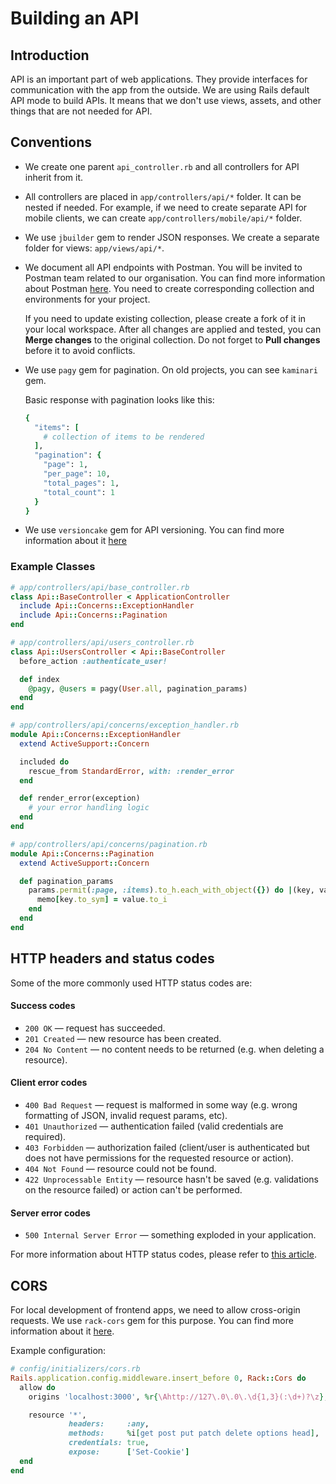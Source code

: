 # Building an API

## Introduction

API is an important part of web applications. They provide interfaces for communication with the app from the outside. We are using Rails default API mode to build APIs. It means that we don't use views, assets, and other things that are not needed for API.

## Conventions

- We create one parent `api_controller.rb` and all controllers for API inherit from it.
- All controllers are placed in `app/controllers/api/*` folder. It can be nested if needed. For example, if we need to create separate API for mobile clients, we can create `app/controllers/mobile/api/*` folder.
- We use `jbuilder` gem to render JSON responses. We create a separate folder for views: `app/views/api/*`.
- We document all API endpoints with Postman. You will be invited to Postman team related to our organisation. You can find more information about Postman [here](https://www.postman.com/). You need to create corresponding collection and environments for your project.

  If you need to update existing collection, please create a fork of it in your local workspace. After all changes are applied and tested, you can **Merge changes** to the original collection. Do not forget to **Pull changes** before it to avoid conflicts.

- We use `pagy` gem for pagination. On old projects, you can see `kaminari` gem.

  Basic response with pagination looks like this:

  ```ruby
  {
    "items": [
      # collection of items to be rendered
    ],
    "pagination": {
      "page": 1,
      "per_page": 10,
      "total_pages": 1,
      "total_count": 1
    }
  }
  ```

- We use `versioncake` gem for API versioning. You can find more information about it [here](https://github.com/bwillis/versioncake)

### Example Classes

```ruby
# app/controllers/api/base_controller.rb
class Api::BaseController < ApplicationController
  include Api::Concerns::ExceptionHandler
  include Api::Concerns::Pagination
end
```

```ruby
# app/controllers/api/users_controller.rb
class Api::UsersController < Api::BaseController
  before_action :authenticate_user!

  def index
    @pagy, @users = pagy(User.all, pagination_params)
  end
end
```

```ruby
# app/controllers/api/concerns/exception_handler.rb
module Api::Concerns::ExceptionHandler
  extend ActiveSupport::Concern

  included do
    rescue_from StandardError, with: :render_error
  end

  def render_error(exception)
    # your error handling logic
  end
end
```

```ruby
# app/controllers/api/concerns/pagination.rb
module Api::Concerns::Pagination
  extend ActiveSupport::Concern

  def pagination_params
    params.permit(:page, :items).to_h.each_with_object({}) do |(key, value), memo|
      memo[key.to_sym] = value.to_i
    end
  end
end
```

## HTTP headers and status codes

Some of the more commonly used HTTP status codes are:

#### Success codes

- `200 OK` — request has succeeded.
- `201 Created` — new resource has been created.
- `204 No Content` — no content needs to be returned (e.g. when deleting a resource).

#### Client error codes

- `400 Bad Request` — request is malformed in some way (e.g. wrong formatting of JSON, invalid request params, etc).
- `401 Unauthorized` — authentication failed (valid credentials are required).
- `403 Forbidden` — authorization failed (client/user is authenticated but does not have permissions for the requested resource or action).
- `404 Not Found` — resource could not be found.
- `422 Unprocessable Entity` — resource hasn't be saved (e.g. validations on the resource failed) or action can't be performed.

#### Server error codes

- `500 Internal Server Error` — something exploded in your application.

For more information about HTTP status codes, please refer to [this article](https://www.restapitutorial.com/httpstatuscodes.html).

## CORS
For local development of frontend apps, we need to allow cross-origin requests. We use `rack-cors` gem for this purpose. You can find more information about it [here](https://github.com/ynab/rack-cors).

Example configuration:

```ruby
# config/initializers/cors.rb
Rails.application.config.middleware.insert_before 0, Rack::Cors do
  allow do
    origins 'localhost:3000', %r{\Ahttp://127\.0\.0\.\d{1,3}(:\d+)?\z}, /.*\.themindstudios\.com/

    resource '*',
             headers:     :any,
             methods:     %i[get post put patch delete options head],
             credentials: true,
             expose:      ['Set-Cookie']
  end
end
```

